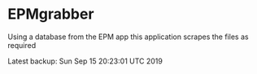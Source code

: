 # EPMgrabber
Using a database from the EPM app this application scrapes the files as required


Latest backup: Sun Sep 15 20:23:01 UTC 2019
